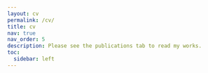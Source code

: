 ```yaml
---
layout: cv
permalink: /cv/
title: cv
nav: true
nav_order: 5
description: Please see the publications tab to read my works.
toc:
  sidebar: left
---
```

